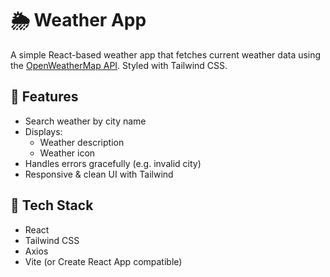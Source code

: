 # 🌦️ Weather App

A simple React-based weather app that fetches current weather data using the [OpenWeatherMap API](https://openweathermap.org/api). Styled with Tailwind CSS.

## 🔧 Features

- Search weather by city name
- Displays:
  - Weather description
  - Weather icon
- Handles errors gracefully (e.g. invalid city)
- Responsive & clean UI with Tailwind

## 🚀 Tech Stack

- React
- Tailwind CSS
- Axios
- Vite (or Create React App compatible)